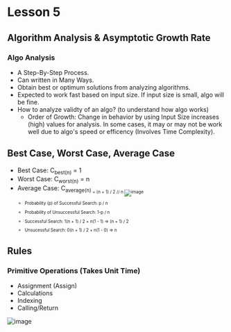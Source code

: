 # Lesson 5

## Algorithm Analysis & Asymptotic Growth Rate
### Algo Analysis 
- A Step-By-Step Process.
- Can written in Many Ways.
- Obtain best or optimum solutions from analyzing algorithms.
- Expected to work fast based on input size. If input size is small, algo will be fine.
- How to analyze validty of an algo? (to understand how algo works)
  - Order of Growth: Change in behavior by using Input Size increases (high) values for analysis. In some cases, it may or may not be work well due to algo's speed or efficency (Involves Time Complexity). 

## Best Case, Worst Case, Average Case
- Best Case: C<sub>best(n)</sub> = 1  
- Worst Case: C<sub>worst(n)</sub> = n
- Average Case: C<sub>average(n)<sub/> = (n + 1) / 2 // n
  ![image](https://github.com/TheDaniel3131/algorithmic-study-materials-notes-and-exercises/assets/71692327/b746f504-53d4-4b91-93a4-d6385c478e47)
  - Probability (p) of Successful Search: p / n
  - Probability of Unsuccessful Search: 1-p / n

  - Successful Search: 1(n + 1) / 2 + n(1 - 1) => (n + 1) / 2
  - Unsucessful Search: 0(n + 1) / 2 + n(1 - 0) => n
 
## Rules 
### Primitive Operations (Takes Unit Time)
- Assignment (Assign)
- Calculations
- Indexing
- Calling/Return

![image](https://github.com/TheDaniel3131/algorithmic-study-materials-notes-and-exercises/assets/71692327/322eda63-9cfe-4a99-8fd9-c2273d31cd56)
